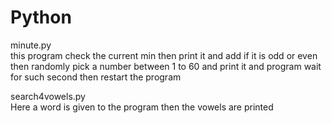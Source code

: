 # Python
minute.py          
this program check the current min then print it and add if it is odd or even
then randomly pick a number between 1 to 60 and print it and program wait for such second
then restart the program
       
search4vowels.py    
Here a word is given to the program then the vowels are printed

